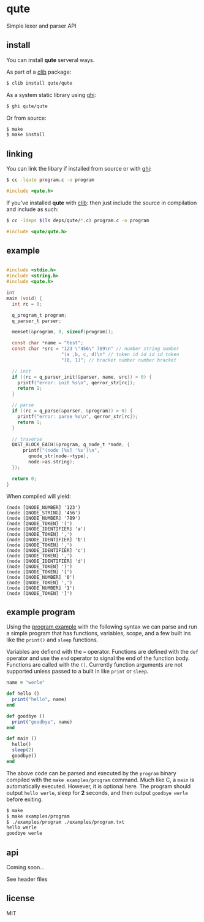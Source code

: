 qute
====

Simple lexer and parser API

## install

You can install **qute** serveral ways.

As part of a [clib](https://github.com/clibs/clib) package:

```sh
$ clib install qute/qute
```

As a system static library using
[ghi](https://github.com/stephenmathieson/ghi):

```sh
$ ghi qute/qute
```

Or from source:

```sh
$ make
$ make install
```

## linking

You can link the libary if installed from source or with
[ghi](https://github.com/stephenmathieson/ghi):

```sh
$ cc -lqute program.c -o program
```

```c
#include <qute.h>
```

If you've installed **qute** with [clib](https://github.com/clibs/clib):
then just include the source in compilation and include as such:

```sh
$ cc -Ideps $(ls deps/qute/*.c) program.c -o program
```

```c
#include <qute/qute.h>
```

## example

```c

#include <stdio.h>
#include <string.h>
#include <qute.h>

int
main (void) {
  int rc = 0;

  q_program_t program;
  q_parser_t parser;

  memset(&program, 0, sizeof(program));

  const char *name = "test";
  const char *src = "123 \"456\" 789\n" // number string number
                    "(a ,b, c, d)\n" // token id id id id token
                    "[0, 1]"; // bracket number number bracket

  // init
  if ((rc = q_parser_init(&parser, name, src)) > 0) {
    printf("error: init %s\n", qerror_str[rc]);
    return 1;
  }

  // parse
  if ((rc = q_parse(&parser, &program)) > 0) {
    printf("error: parse %s\n", qerror_str[rc]);
    return 1;
  }

  // traverse
  QAST_BLOCK_EACH(&program, q_node_t *node, {
      printf("(node [%s] '%s')\n",
        qnode_str[node->type],
        node->as.string);
  });

  return 0;
}
```

When compiled will yield:

```
(node [QNODE_NUMBER] '123')
(node [QNODE_STRING] '456')
(node [QNODE_NUMBER] '789')
(node [QNODE_TOKEN] '(')
(node [QNODE_IDENTIFIER] 'a')
(node [QNODE_TOKEN] ',')
(node [QNODE_IDENTIFIER] 'b')
(node [QNODE_TOKEN] ',')
(node [QNODE_IDENTIFIER] 'c')
(node [QNODE_TOKEN] ',')
(node [QNODE_IDENTIFIER] 'd')
(node [QNODE_TOKEN] ')')
(node [QNODE_TOKEN] '[')
(node [QNODE_NUMBER] '0')
(node [QNODE_TOKEN] ',')
(node [QNODE_NUMBER] '1')
(node [QNODE_TOKEN] ']')
```

## example program

Using the [program example](/examples/program.c)
with the following syntax we can parse and run a simple program that has
functions, variables, scope, and a few built ins like the `print()` and
`sleep` functions.

Variables are defiend with the `=` operator. Functions are defined with
the `def` operator and use the `end` operator to signal the end of the
function body. Functions are called with the `()`. Currently function
arguments are not supported unless passed to a built in like `print` or
`sleep`.

```ruby
name = "werle"

def hello ()
  print("hello", name)
end

def goodbye ()
  print("goodbye", name)
end

def main ()
  hello()
  sleep(2)
  goodbye()
end
```

The above code can be parsed and executed by the `program` binary compiled with
the `make examples/program` command. Much like C, a `main` is
automatically executed. However, it is optional here. The program should
output `hello werle`, sleep for **2** seconds, and then output
`goodbye werle` before exiting.

```sh
$ make
$ make examples/program
$ ./examples/program ./examples/program.txt
hello werle
goodbye werle
```

## api

Coming soon...

See header files

## license

MIT
